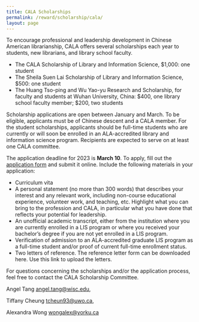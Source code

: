 ```yaml
---
title: CALA Scholarships
permalink: /reward/scholarship/cala/
layout: page
---
```

To encourage professional and leadership development in Chinese American librarianship, CALA offers several scholarships each year to students, new librarians, and library school faculty.

+ The CALA Scholarship of Library and Information Science, $1,000: one student
+ The Sheila Suen Lai Scholarship of Library and Information Science, $500: one student
+ The Huang Tso-ping and Wu Yao-yu Research and Scholarship, for faculty and students at Wuhan University, China: $400, one library school faculty member; $200, two students

Scholarship applications are open between January and March. To be eligible, applicants must be of Chinese descent and a CALA member. For the student scholarships, applicants should be full-time students who are currently or will soon be enrolled in an ALA-accredited library and information science program. Recipients are expected to serve on at least one CALA committee.

The application deadline for 2023 is **March 10**. To apply, fill out the [application form](https://docs.google.com/forms/d/e/1FAIpQLSeMJhd7mRS7PjtKtQcXHkmHZ4hNwJDDZLQsB78qUG9GsqFqLw/viewform) and submit it online. Include the following materials in your application:

+ Curriculum vita
+ A personal statement (no more than 300 words) that describes your interest and any relevant work, including non-course educational experience, volunteer work, and teaching, etc. Highlight what you can bring to the profession and CALA, in particular what you have done that reflects your potential for leadership. 
+ An unofficial academic transcript, either from the institution where you are currently enrolled in a LIS program or where you received your bachelor’s degree if you are not yet enrolled in a LIS program.
+ Verification of admission to an ALA-accredited graduate LIS program as a full-time student and/or proof of current full-time enrollment status. 
+ Two letters of reference. The reference letter form can be downloaded here. Use this link to upload the letters.


For questions concerning the scholarships and/or the application process, feel free to contact the CALA Scholarship Committee.

Angel Tang [angel.tang@wisc.edu](mailto:angel.tang@wisc.edu), 

Tiffany Cheung [tcheun93@uwo.ca](mailto:tcheun93@uwo.ca), 

Alexandra Wong [wongalex@yorku.ca](mailto:wongalex@yorku.ca)